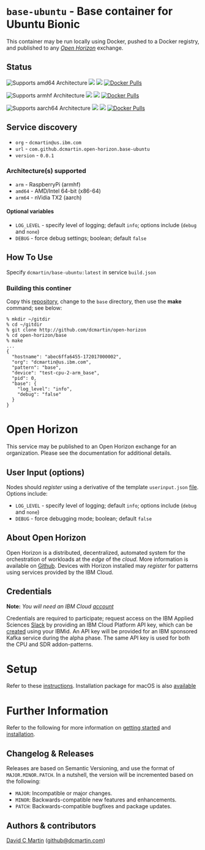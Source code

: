 # `base-ubuntu` - Base container for Ubuntu Bionic

This container may be run locally using Docker, pushed to a Docker registry, and published to any [_Open Horizon_][open-horizon] exchange.

## Status

![Supports amd64 Architecture][amd64-shield]
[![](https://images.microbadger.com/badges/image/dcmartin/amd64_base-ubuntu-beta.svg)](https://microbadger.com/images/dcmartin/amd64_base-ubuntu-beta "Get your own image badge on microbadger.com")
[![](https://images.microbadger.com/badges/version/dcmartin/amd64_base-ubuntu-beta.svg)](https://microbadger.com/images/dcmartin/amd64_base-ubuntu-beta "Get your own version badge on microbadger.com")
[![Docker Pulls][pulls-amd64]][docker-amd64]

[docker-amd64]: https://hub.docker.com/r/dcmartin/amd64_base-ubuntu-beta
[pulls-amd64]: https://img.shields.io/docker/pulls/dcmartin/amd64_base-ubuntu-beta.svg

![Supports armhf Architecture][arm-shield]
[![](https://images.microbadger.com/badges/image/dcmartin/arm_base-ubuntu-beta.svg)](https://microbadger.com/images/dcmartin/arm_base-ubuntu-beta "Get your own image badge on microbadger.com")
[![](https://images.microbadger.com/badges/version/dcmartin/arm_base-ubuntu-beta.svg)](https://microbadger.com/images/dcmartin/arm_base-ubuntu-beta "Get your own version badge on microbadger.com")
[![Docker Pulls][pulls-arm]][docker-arm]

[docker-arm]: https://hub.docker.com/r/dcmartin/arm_base-ubuntu-beta
[pulls-arm]: https://img.shields.io/docker/pulls/dcmartin/arm_base-ubuntu-beta.svg

![Supports aarch64 Architecture][arm64-shield]
[![](https://images.microbadger.com/badges/image/dcmartin/arm64_base-ubuntu-beta.svg)](https://microbadger.com/images/dcmartin/arm64_base-ubuntu-beta "Get your own image badge on microbadger.com")
[![](https://images.microbadger.com/badges/version/dcmartin/arm64_base-ubuntu-beta.svg)](https://microbadger.com/images/dcmartin/arm64_base-ubuntu-beta "Get your own version badge on microbadger.com")
[![Docker Pulls][pulls-arm64]][docker-arm64]

[docker-arm64]: https://hub.docker.com/r/dcmartin/arm64_base-ubuntu-beta
[pulls-arm64]: https://img.shields.io/docker/pulls/dcmartin/arm64_base-ubuntu-beta.svg

[arm64-shield]: https://img.shields.io/badge/aarch64-yes-green.svg
[amd64-shield]: https://img.shields.io/badge/amd64-yes-green.svg
[arm-shield]: https://img.shields.io/badge/armhf-yes-green.svg

## Service discovery
+ `org` - `dcmartin@us.ibm.com`
+ `url` - `com.github.dcmartin.open-horizon.base-ubuntu`
+ `version` - `0.0.1`

### Architecture(s) supported
+ `arm` - RaspberryPi (armhf)
+ `amd64` - AMD/Intel 64-bit (x86-64)
+ `arm64` - nVidia TX2 (aarch)

#### Optional variables
+ `LOG_LEVEL` - specify level of logging; default `info`; options include (`debug` and `none`)
+ `DEBUG` - force debug settings; boolean; default `false`

## How To Use

Specify `dcmartin/base-ubuntu:latest` in service `build.json`

### Building this continer

Copy this [repository][repository], change to the `base` directory, then use the **make** command; see below:

```
% mkdir ~/gitdir
% cd ~/gitdir
% git clone http://github.com/dcmartin/open-horizon
% cd open-horizon/base
% make
...
{
  "hostname": "abec6ffa6455-172017000002",
  "org": "dcmartin@us.ibm.com",
  "pattern": "base",
  "device": "test-cpu-2-arm_base",
  "pid": 0,
  "base": {
    "log_level": "info",
    "debug": "false"
  }
}
```

# Open Horizon

This service may be published to an Open Horizon exchange for an organization.  Please see the documentation for additional details.

## User Input (options)
Nodes should _register_ using a derivative of the template `userinput.json` [file][userinput].  Options include:
+ `LOG_LEVEL` - specify level of logging; default `info`; options include (`debug` and `none`)
+ `DEBUG` - force debugging mode; boolean; default `false`

## About Open Horizon

Open Horizon is a distributed, decentralized, automated system for the orchestration of workloads at the _edge_ of the *cloud*.  More information is available on [Github][open-horizon].  Devices with Horizon installed may _register_ for patterns using services provided by the IBM Cloud.

## Credentials

**Note:** _You will need an IBM Cloud [account][ibm-registration]_

Credentials are required to participate; request access on the IBM Applied Sciences [Slack][edge-slack] by providing an IBM Cloud Platform API key, which can be [created][ibm-apikeys] using your IBMid.  An API key will be provided for an IBM sponsored Kafka service during the alpha phase.  The same API key is used for both the CPU and SDR addon-patterns.

# Setup

Refer to these [instructions][setup].  Installation package for macOS is also [available][macos-install]

# Further Information

Refer to the following for more information on [getting started][edge-fabric] and [installation][edge-install].

## Changelog & Releases

Releases are based on Semantic Versioning, and use the format
of ``MAJOR.MINOR.PATCH``. In a nutshell, the version will be incremented
based on the following:

- ``MAJOR``: Incompatible or major changes.
- ``MINOR``: Backwards-compatible new features and enhancements.
- ``PATCH``: Backwards-compatible bugfixes and package updates.

## Authors & contributors

[David C Martin][dcmartin] (github@dcmartin.com)

[userinput]: https://github.com/dcmartin/open-horizon/blob/master/base/userinput.json
[service-json]: https://github.com/dcmartin/open-horizon/blob/master/base/service.json
[build-json]: https://github.com/dcmartin/open-horizon/blob/master/base/build.json
[dockerfile]: https://github.com/dcmartin/open-horizon/blob/master/base/Dockerfile


[dcmartin]: https://github.com/dcmartin
[edge-fabric]: https://console.test.cloud.ibm.com/docs/services/edge-fabric/getting-started.html
[edge-install]: https://console.test.cloud.ibm.com/docs/services/edge-fabric/adding-devices.html
[edge-slack]: https://ibm-appsci.slack.com/messages/edge-fabric-users/
[ibm-apikeys]: https://console.bluemix.net/iam/#/apikeys
[ibm-registration]: https://console.bluemix.net/registration/
[issue]: https://github.com/dcmartin/open-horizon/issues
[macos-install]: http://pkg.bluehorizon.network/macos
[open-horizon]: http://github.com/open-horizon/
[repository]: https://github.com/dcmartin/open-horizon
[setup]: https://github.com/dcmartin/open-horizon/blob/master/setup/README.md
